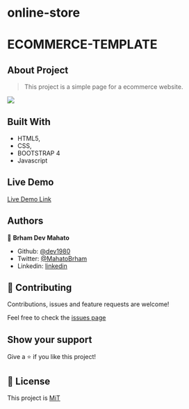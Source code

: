 # online-store

# ECOMMERCE-TEMPLATE

## About Project

>This project is a simple page for a ecommerce website.

![](image/screenshot.png)

## Built With

-   HTML5,
-   CSS,
-   BOOTSTRAP 4
-   Javascript

## Live Demo

[Live Demo Link]()

## Authors

👤 **Brham Dev Mahato**

-   Github: [@dev1980](https://github.com/dev1980)
-   Twitter: [@MahatoBrham](https://twitter.com/MahatoBrham)
-   Linkedin: [linkedin](https://www.linkedin.com/in/dev1980/)
## 🤝 Contributing

Contributions, issues and feature requests are welcome!

Feel free to check the [issues page](https://github.com/dev1980/online-store/issues)

## Show your support

Give a ⭐️ if you like this project!

## 📝 License

This project is [MiT](https://opensource.org/lic)